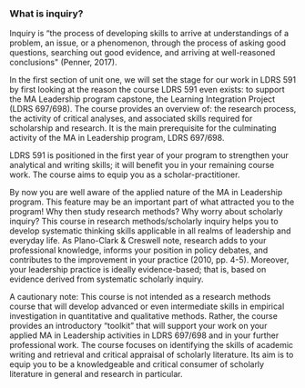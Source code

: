 ### What is inquiry?

Inquiry is “the process of developing skills to arrive at understandings of a problem, an issue, or a phenomenon, through the process of asking good questions, searching out good evidence, and arriving at well-reasoned conclusions" \(Penner, 2017\).

In the first section of unit one, we will set the stage for our work in LDRS 591 by first looking at the reason the course LDRS 591 even exists:  to support the MA Leadership program capstone, the Learning Integration Project \(LDRS 697/698\).  The course provides an overview of: the research process, the activity of critical analyses, and associated skills required for scholarship and research.  It is the main prerequisite for the culminating activity of the MA in Leadership program, LDRS 697/698.

LDRS 591 is positioned in the first year of your program to strengthen your analytical and writing skills; it will benefit you in your remaining course work.  The course aims to equip you as a scholar-practitioner.

By now you are well aware of the applied nature of the MA in Leadership program.  This feature may be an important part of what attracted you to the program!  Why then study research methods?  Why worry about scholarly inquiry?  This course in research methods/scholarly inquiry helps you to develop systematic thinking skills applicable in all realms of leadership and everyday life.  As Plano-Clark & Creswell note, research adds to your professional knowledge, informs your position in policy debates, and contributes to the improvement in your practice \(2010, pp. 4-5\).  Moreover, your leadership practice is ideally evidence-based; that is, based on evidence derived from systematic scholarly inquiry.

A cautionary note:  This course is not intended as a research methods course that will develop advanced or even intermediate skills in empirical investigation in quantitative and qualitative methods.  Rather, the course provides an introductory “toolkit” that will support your work on your applied MA in Leadership activities in LDRS 697/698 and in your further professional work.  The course focuses on identifying the skills of academic writing and retrieval and critical appraisal of scholarly literature.  Its aim is to equip you to be a knowledgeable and critical consumer of scholarly literature in general and research in particular.

